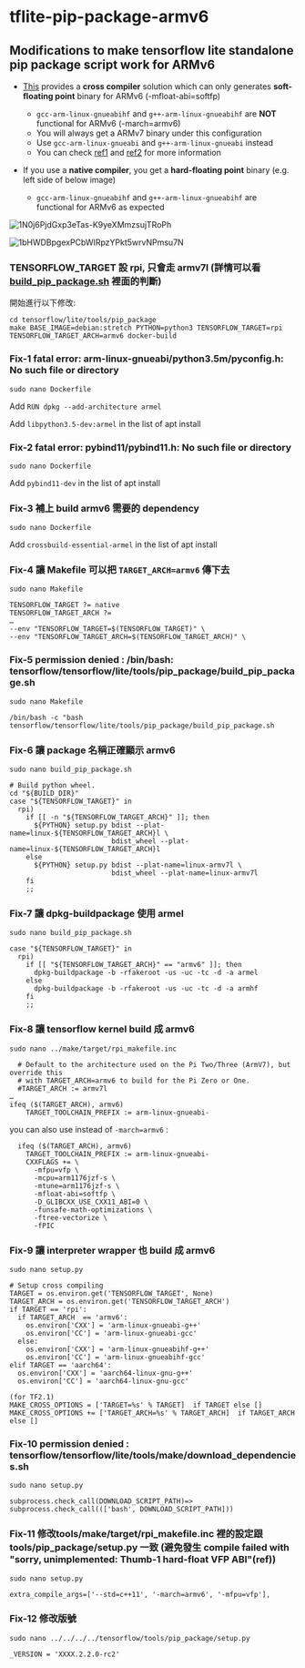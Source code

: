 # tflite-pip-package-armv6
## Modifications to make tensorflow lite standalone pip package script work for ARMv6
- [This](https://github.com/tensorflow/tensorflow/blob/f4eda958b3ecccf04b431c9a6c7595e4701ef125/tensorflow/lite/tools/pip_package/build_pip_package.sh#L41) provides a **cross compiler** solution which can only generates **soft-floating point** binary for ARMv6 (-mfloat-abi=softfp)
  - ```gcc-arm-linux-gnueabihf``` and  ```g++-arm-linux-gnueabihf``` are **NOT** functional for ARMv6 (-march=armv6)
  - You will always get a ARMv7 binary under this configuration
  - Use ```gcc-arm-linux-gnueabi``` and ```g++-arm-linux-gnueabi``` instead
  - You can check [ref1](https://github.com/japaric/rust-cross/issues/42#issue-338211341) and [ref2](https://github.com/rust-lang/rust/issues/45284#issuecomment-468037624) for more information
  
- If you use a **native compiler**, you get a **hard-floating point** binary (e.g. left side of below image)
  - ```gcc-arm-linux-gnueabihf``` and  ```g++-arm-linux-gnueabihf``` are functional for ARMv6 as expected

![1N0j6PjdGxp3eTas-K9yeXMmzsujTRoPh](https://drive.google.com/uc?export=view&id=1N0j6PjdGxp3eTas-K9yeXMmzsujTRoPh)

![1bHWDBpgexPCbWIRpzYPkt5wrvNPmsu7N](https://drive.google.com/uc?export=view&id=1bHWDBpgexPCbWIRpzYPkt5wrvNPmsu7N)

### TENSORFLOW_TARGET 設 rpi, 只會走 armv7l (詳情可以看 [build_pip_package.sh](https://github.com/tensorflow/tensorflow/blob/f4eda958b3ecccf04b431c9a6c7595e4701ef125/tensorflow/lite/tools/pip_package/build_pip_package.sh#L41) 裡面的判斷)
開始進行以下修改:

```
cd tensorflow/lite/tools/pip_package
make BASE_IMAGE=debian:stretch PYTHON=python3 TENSORFLOW_TARGET=rpi TENSORFLOW_TARGET_ARCH=armv6 docker-build
```

### Fix-1 fatal error: arm-linux-gnueabi/python3.5m/pyconfig.h: No such file or directory
```sudo nano Dockerfile```

Add ```RUN dpkg --add-architecture armel```

Add ```libpython3.5-dev:armel``` in the list of apt install

### Fix-2 fatal error: pybind11/pybind11.h: No such file or directory
```sudo nano Dockerfile```

Add ```pybind11-dev``` in the list of apt install

### Fix-3 補上 build armv6 需要的 dependency
```
sudo nano Dockerfile
```
Add ```crossbuild-essential-armel``` in the list of apt install

### Fix-4 讓 Makefile 可以把 ```TARGET_ARCH=armv6``` 傳下去
```sudo nano Makefile```

```
TENSORFLOW_TARGET ?= native
TENSORFLOW_TARGET_ARCH ?=
…
--env "TENSORFLOW_TARGET=$(TENSORFLOW_TARGET)" \
--env "TENSORFLOW_TARGET_ARCH=$(TENSORFLOW_TARGET_ARCH)" \
```

### Fix-5 permission denied : /bin/bash: tensorflow/tensorflow/lite/tools/pip_package/build_pip_package.sh
```sudo nano Makefile```

```
/bin/bash -c "bash tensorflow/tensorflow/lite/tools/pip_package/build_pip_package.sh
```

### Fix-6 讓 package 名稱正確顯示 armv6
```sudo nano build_pip_package.sh```

```
# Build python wheel.
cd "${BUILD_DIR}"
case "${TENSORFLOW_TARGET}" in
  rpi)
    if [[ -n "${TENSORFLOW_TARGET_ARCH}" ]]; then
      ${PYTHON} setup.py bdist --plat-name=linux-${TENSORFLOW_TARGET_ARCH}l \
                         bdist_wheel --plat-name=linux-${TENSORFLOW_TARGET_ARCH}l
    else
      ${PYTHON} setup.py bdist --plat-name=linux-armv7l \
                         bdist_wheel --plat-name=linux-armv7l
    fi
    ;;
```

### Fix-7 讓 dpkg-buildpackage 使用 armel
```sudo nano build_pip_package.sh```

```
case "${TENSORFLOW_TARGET}" in
  rpi)
    if [[ "${TENSORFLOW_TARGET_ARCH}" == "armv6" ]]; then
      dpkg-buildpackage -b -rfakeroot -us -uc -tc -d -a armel
    else
      dpkg-buildpackage -b -rfakeroot -us -uc -tc -d -a armhf
    fi
    ;;
```

### Fix-8 讓 tensorflow kernel build 成 armv6
```sudo nano ../make/target/rpi_makefile.inc```

```
  # Default to the architecture used on the Pi Two/Three (ArmV7), but override this
  # with TARGET_ARCH=armv6 to build for the Pi Zero or One.
  #TARGET_ARCH := armv7l 
…
ifeq ($(TARGET_ARCH), armv6)
    TARGET_TOOLCHAIN_PREFIX := arm-linux-gnueabi-
```

you can also use instead of ```-march=armv6``` :
```
  ifeq ($(TARGET_ARCH), armv6)
    TARGET_TOOLCHAIN_PREFIX := arm-linux-gnueabi-
    CXXFLAGS += \
      -mfpu=vfp \
      -mcpu=arm1176jzf-s \
      -mtune=arm1176jzf-s \
      -mfloat-abi=softfp \
      -D_GLIBCXX_USE_CXX11_ABI=0 \
      -funsafe-math-optimizations \
      -ftree-vectorize \
      -fPIC
```

### Fix-9 讓 interpreter wrapper 也 build 成 armv6
```sudo nano setup.py```

```
# Setup cross compiling
TARGET = os.environ.get('TENSORFLOW_TARGET', None)
TARGET_ARCH = os.environ.get('TENSORFLOW_TARGET_ARCH')
if TARGET == 'rpi':
  if TARGET_ARCH  == 'armv6':
    os.environ['CXX'] = 'arm-linux-gnueabi-g++'
    os.environ['CC'] = 'arm-linux-gnueabi-gcc'
  else:
    os.environ['CXX'] = 'arm-linux-gnueabihf-g++'
    os.environ['CC'] = 'arm-linux-gnueabihf-gcc'
elif TARGET == 'aarch64':
  os.environ['CXX'] = 'aarch64-linux-gnu-g++'
  os.environ['CC'] = 'aarch64-linux-gnu-gcc'
```

```
(for TF2.1)
MAKE_CROSS_OPTIONS = ['TARGET=%s' % TARGET]  if TARGET else []
MAKE_CROSS_OPTIONS += ['TARGET_ARCH=%s' % TARGET_ARCH]  if TARGET_ARCH else []
```

### Fix-10 permission denied : tensorflow/tensorflow/lite/tools/make/download_dependencies.sh
```sudo nano setup.py```

```subprocess.check_call(DOWNLOAD_SCRIPT_PATH)=> subprocess.check_call((['bash', DOWNLOAD_SCRIPT_PATH]))```

### Fix-11 修改tools/make/target/rpi_makefile.inc 裡的設定跟 tools/pip_package/setup.py 一致 (避免發生 compile failed with "sorry, unimplemented: Thumb-1 hard-float VFP ABI"(ref))
```sudo nano setup.py```

```extra_compile_args=['--std=c++11', '-march=armv6', '-mfpu=vfp'],```

### Fix-12 修改版號
```sudo nano ../../../../tensorflow/tools/pip_package/setup.py```

```_VERSION = 'XXXX.2.2.0-rc2'```

